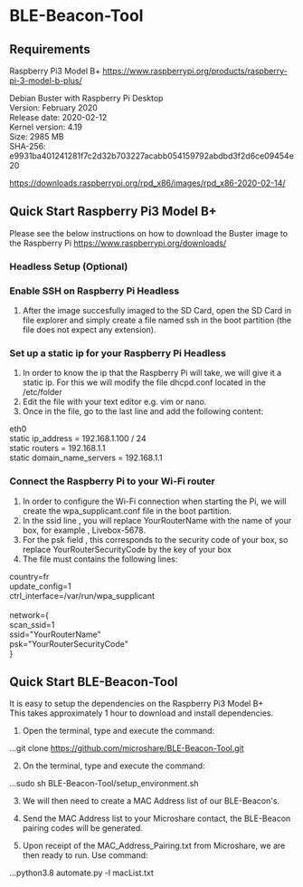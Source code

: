 # BLE-Beacon-Tool

## Requirements
Raspberry Pi3 Model B+
https://www.raspberrypi.org/products/raspberry-pi-3-model-b-plus/

Debian Buster with Raspberry Pi Desktop</br>
Version: February 2020</br>
Release date: 2020-02-12</br>
Kernel version: 4.19</br>
Size: 2985 MB</br>
SHA-256: e9931ba401241281f7c2d32b703227acabb054159792abdbd3f2d6ce09454e20

https://downloads.raspberrypi.org/rpd_x86/images/rpd_x86-2020-02-14/

## Quick Start Raspberry Pi3 Model B+

Please see the below instructions on how to download the Buster image to the Raspberry Pi
https://www.raspberrypi.org/downloads/

### Headless Setup (Optional)

### Enable SSH on Raspberry Pi Headless

1. After the image succesfully imaged to the SD Card, open the SD Card in file explorer and simply create a file named ssh in the boot partition (the file does not expect any extension).

### Set up a static ip for your Raspberry Pi Headless

1. In order to know the ip that the Raspberry Pi will take, we will give it a static ip. For this we will modify the file dhcpd.conf located in the /etc/folder
2. Edit the file with your text editor e.g. vim or nano. 
3. Once in the file, go to the last line and add the following content:

eth0</br>
static ip_address = 192.168.1.100 / 24</br>
static routers = 192.168.1.1</br>
static domain_name_servers = 192.168.1.1</br>

### Connect the Raspberry Pi to your Wi-Fi router

1. In order to configure the Wi-Fi connection when starting the Pi, we will create the wpa_supplicant.conf file in the boot partition.
2. In the ssid line , you will replace YourRouterName with the name of your box, for example , Livebox-5678. 
3. For the psk field , this corresponds to the security code of your box, so replace YourRouterSecurityCode by the key of your box
4. The file must contains the following lines:

country=fr</br>
update_config=1</br>
ctrl_interface=/var/run/wpa_supplicant</br>
</br>
network={</br>
 scan_ssid=1</br>
 ssid="YourRouterName"</br>
 psk="YourRouterSecurityCode"</br>
}

## Quick Start BLE-Beacon-Tool

It is easy to setup the dependencies on the Raspberry Pi3 Model B+</br>
This takes approximately 1 hour to download and install dependencies.

1. Open the terminal, type and execute the command:

...git clone  https://github.com/microshare/BLE-Beacon-Tool.git

2. On the terminal, type and execute the command:

...sudo sh BLE-Beacon-Tool/setup_environment.sh

3. We will then need to create a MAC Address list of our BLE-Beacon's.

4. Send the MAC Address list to your Microshare contact, the BLE-Beacon pairing codes will be generated.

5. Upon receipt of the MAC_Address_Pairing.txt from Microshare, we are then ready to run. Use command:

...python3.8 automate.py -l macList.txt
